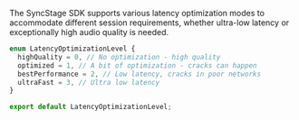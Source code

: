 The SyncStage SDK supports various latency optimization modes to accommodate different session requirements, whether ultra-low latency or exceptionally high audio quality is needed.

```typescript
enum LatencyOptimizationLevel {
  highQuality = 0, // No optimization - high quality
  optimized = 1, // A bit of optimization - cracks can happen
  bestPerformance = 2, // Low latency, cracks in poor networks
  ultraFast = 3, // Ultra low latency
}

export default LatencyOptimizationLevel;
```
